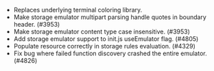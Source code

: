 - Replaces underlying terminal coloring library.
- Make storage emulator multipart parsing handle quotes in boundary header. (#3953)
- Make storage emulator content type case insensitive. (#3953)
- Add storage emulator support to init.js useEmulator flag. (#4805)
- Populate resource correctly in storage rules evaluation. (#4329)
- Fix bug where failed function discovery crashed the entire emulator. (#4826)
